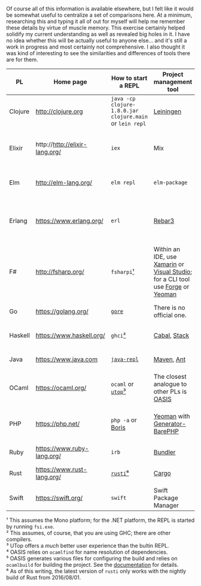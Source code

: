 Of course all of this information is available elsewhere, but I felt like it would be somewhat useful to centralize a set of comparisons here. At a minimum, researching this and typing it all of out for myself will help me remember these details by virtue of muscle memory. This exercise certainly helped solidify my current understanding as well as revealed big holes in it.
I have no idea whether this will be actually useful to anyone else... and it's still a work in progress and most certainly not comprehensive. I also thought it was kind of interesting to see the similarities and differences of tools there are for them.

| PL | Home page | How to start a REPL | Project management tool |  How to create a new project | How to manage dependencies | How to build a project | Library repository |  
| --- | --- | --- | --- | --- | --- | --- | --- |
| Clojure | http://clojure.org | `java -cp clojure-1.8.0.jar clojure.main` <br/> or `lein repl` | [Leiningen](https://leiningen.org/) | `lein new new-project` | Listed in `project.clj` by their Maven coordinates | `lein compile` | https://clojars.org |
| Elixir | http://http://elixir-lang.org/ | `iex` | Mix | `mix new new_project` | Listed in `mix.exs` by name and semver if using Hex, or by git repo if using just Mix  | `mix compile` | https://hex.pm/ |
| Elm | http://elm-lang.org/ | `elm repl` | `elm-package` | There is no scaffolding tool. | Add new ones via `elm-package install` to `elm-package.json` | `elm make` | http://package.elm-lang.org/ |
| Erlang | https://www.erlang.org/ | `erl` | [Rebar3](http://www.rebar3.org/) | `rebar3 new release new_project` | Listed in `rebar.config` by name and semver if using Hex, or by git repo if using just Mix | `rebar3 compile` | https://hex.pm/ |
| F# | http://fsharp.org/ | `fsharpi`[¹](#fsharp-compiler) | Within an IDE, use [Xamarin](https://www.xamarin.com/) or [Visual Studio](https://www.visualstudio.com/); for a CLI tool use [Forge](forge.run) or [Yeoman](https://github.com/fsprojects/generator-fsharp) | See the documentation for the tools mentioned in the previous cell. | Use [Paket](https://fsprojects.github.io/Paket/) to manage them in `paket.dependencies` | See the documentation for the tools mentioned in the Project management tool cell. | https://www.nuget.org/ |
| Go | https://golang.org/ | [`gore`](https://github.com/motemen/gore) | There is no official one. | Read [this](https://golang.org/doc/code.html#Organization) for how set up a new project. | Read [this](https://github.com/golang/go/wiki/PackageManagementTools) for various different methods. | `go build` | N/A |
| Haskell | https://www.haskell.org/ | `ghci`[²](#haskell-compiler) | [Cabal](https://www.haskell.org/cabal/), [Stack](https://www.haskellstack.org/) | `cabal init`, or `stack new new_project simple` | Listed in `new_project.cabal` or `stack.yaml` | `cabal build` or `stack build` | https://hackage.haskell.org/ or https://www.stackage.org/ |
| Java | https://www.java.com | [`java-repl`](https://github.com/albertlatacz/java-repl) | [Maven](https://maven.apache.org/), [Ant](https://http://ant.apache.org/) | `mvn -B archetype:generate...` | Listed in `pom.xml` by their Maven coordinates | `mvn compile` | https://mvnrepository.com/ |
| OCaml | https://ocaml.org/ | `ocaml` or [`utop`](https://github.com/diml/utop)[³](#utop) | The closest analogue to other PLs is [OASIS](http://oasis.forge.ocamlcore.org/) | There is no scaffolding tool. | If using OASIS, list them by name in the `_oasis` file [⁴](#ocamlfind) | `make`[⁵](#ocamlbuild) | https://opam.ocaml.org/packages |
| PHP | https://php.net/ | `php -a` or [Boris](https://github.com/borisrepl/boris) | [Yeoman](http://yeoman.io/) with [Generator-BarePHP](https://github.com/juliangut/generator-barephp) | `yo barephp` | Listed in `composer.json` by package name or git repo URL if using [Composer](https://getcomposer.org/) | N/A | https://packagist.org/ |
| Ruby | https://www.ruby-lang.org/ | `irb` | [Bundler](http://bundler.io/) | `bundle gem new_project` | Added to `Gemfile` via `gem install` | `bundle install` |  https://rubygems.org/ |
| Rust | https://www.rust-lang.org/ | [`rusti`](https://github.com/murarth/rusti)[⁶](#rusti) | [Cargo](https://crates.io/) | `cargo new new_project` | Listed in `Cargo.toml` by name and semver | `cargo build` | https://crates.io/ |
| Swift | https://swift.org/ | `swift` | Swift Package Manager | `swift package init --type executable` or use XCode | Listed in `Package.swift` by their git repo URL | `swift build` or build within XCode | N/A |


<a name="fsharp-compiler">¹</a> This assumes the Mono platform; for the .NET platform, the REPL is started by running `fsi.exe`.  
<a name="haskell-compiler">²</a> This assumes, of course, that you are using GHC; there are other compilers.  
<a name="utop">³</a> UTop offers a _much_ better user experience than the bultin REPL.  
<a name="ocamlfind">⁴</a> OASIS relies on `ocamlfind` for name resolution of dependencies.  
<a name="ocamlbuild">⁵</a> OASIS generates various files for configuring the build and relies on `ocamlbuild` for building the project. See the [documentation](http://ocaml.org/learn/tutorials/setting_up_with_oasis.html#Goingfurther) for details.  
<a name="rusti">⁶</a> As of this writing, the latest version of `rusti` only works with the nightly build of Rust from 2016/08/01.  

